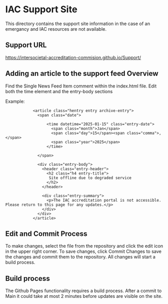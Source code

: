 # IAC Support Site 

This directory contains the support site information in the case of an emergancy and IAC resources are not available.

## Support URL
https://intersocietal-accreditation-commision.github.io/Support/

## Adding an article to the support feed Overview

Find the Single News Feed Item comment within the index.html file. Edit both the time element and the entry-body sections

Example: 
<!-- Single News Feed Item-->
                <article class="hentry entry archive-entry">
                  <span class="date">
                           
                      <time datetime="2025-01-15" class="entry-date">
                        <span class="month">Jan</span>
                        <span class="day">15</span><span class="comma">,</span>
                        <span class="year">2025</span>
                      </time>
               
                  </span>

                  <div class="entry-body">
                    <header class="entry-header">
                      <h2 class="h4 entry-title">
                       Site offline due to degraded service
                      </h2>
                    </header>

                    <div class="entry-summary">
                      <p>The IAC accreditation portal is not accessible. Please return to this page for any updates.</p>
                    </div>
                  </div>
                </article>
<!-- End Single News Feed Item-->

## Edit and Commit Process
To make changes, select the file from the repository and click the edit icon in the upper right corner.
To save changes, click Commit Changes to save the changes and commit them to the repository. 
All changes will start a build process.  

## Build process
The Github Pages functionality requires a build process. After a commit to Main it could take at most 2 minutes before updates are visible on the site.

